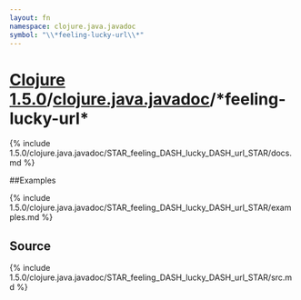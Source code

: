 ```yaml
---
layout: fn
namespace: clojure.java.javadoc
symbol: "\\*feeling-lucky-url\\*"
---
```


# [Clojure 1.5.0](../../)/[clojure.java.javadoc](../)/\*feeling-lucky-url\*

{% include 1.5.0/clojure.java.javadoc/STAR_feeling_DASH_lucky_DASH_url_STAR/docs.md %}

##Examples

{% include 1.5.0/clojure.java.javadoc/STAR_feeling_DASH_lucky_DASH_url_STAR/examples.md %}
## Source
{% include 1.5.0/clojure.java.javadoc/STAR_feeling_DASH_lucky_DASH_url_STAR/src.md %}

